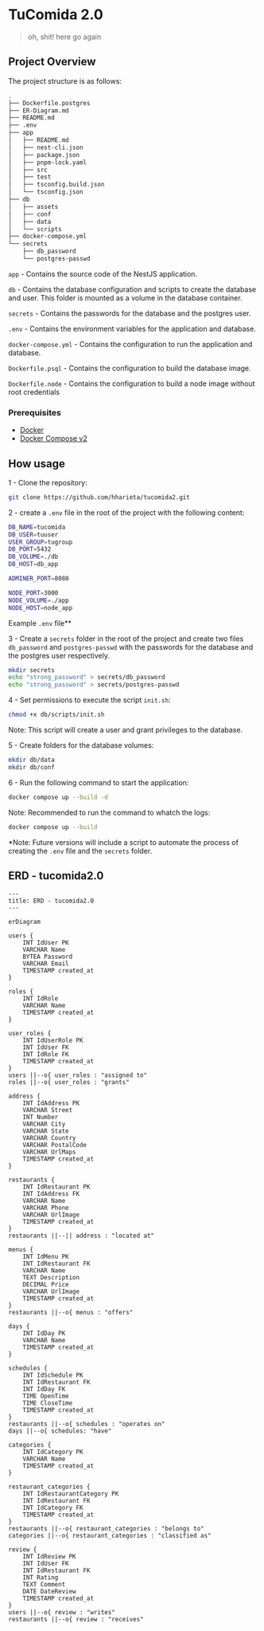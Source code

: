 # TuComida 2.0

> oh, shit! here go again

## Project Overview

The project structure is as follows:

```bash
.
├── Dockerfile.postgres
├── ER-Diagram.md
├── README.md
├── .env
├── app
│   ├── README.md
│   ├── nest-cli.json
│   ├── package.json
│   ├── pnpm-lock.yaml
│   ├── src
│   ├── test
│   ├── tsconfig.build.json
│   └── tsconfig.json
├── db
│   ├── assets
│   ├── conf
│   ├── data
│   └── scripts
├── docker-compose.yml
└── secrets
    ├── db_password
    └── postgres-passwd
```

`app` - Contains the source code of the NestJS application.

`db` - Contains the database configuration and scripts to create the database and user. This folder is mounted as a volume in the database container.

`secrets` - Contains the passwords for the database and the postgres user.

`.env` - Contains the environment variables for the application and database.

`docker-compose.yml` - Contains the configuration to run the application and database.

`Dockerfile.psql` - Contains the configuration to build the database image.

`Dockerfile.node` - Contains the configuration to build a node image without root credentials

### Prerequisites

- [Docker](https://www.docker.com/)
- [Docker Compose v2](https://docs.docker.com/compose/)

## How usage

1 - Clone the repository:

```bash
git clone https://github.com/hharieta/tucomida2.git
```

2 - create a `.env` file in the root of the project with the following content:

```bash
DB_NAME=tucomida
DB_USER=tuuser
USER_GROUP=tugroup
DB_PORT=5432
DB_VOLUME=./db
DB_HOST=db_app

ADMINER_PORT=8080

NODE_PORT=3000
NODE_VOLUME=./app
NODE_HOST=node_app
```

Example `.env` file**

3 - Create a `secrets` folder in the root of the project and create two files `db_password` and `postgres-passwd` with the passwords for the database and the postgres user respectively.

```bash
mkdir secrets
echo "strong_password" > secrets/db_password
echo "strong_password" > secrets/postgres-passwd
```

4 - Set permissions to execute the script `init.sh`:

```bash
chmod +x db/scripts/init.sh
```

Note: This script will create a user and grant privileges to the database.

5 - Create folders for the database volumes:

```bash
mkdir db/data
mkdir db/conf
```

6 - Run the following command to start the application:

```bash
docker compose up --build -d
```

Note: Recommended to run the command to whatch the logs:

```bash
docker compose up --build
```

*Note: Future versions will include a script to automate the process of creating the `.env` file and the `secrets` folder.

## ERD - tucomida2.0

```mermaid
---
title: ERD - tucomida2.0
---

erDiagram

users {
    INT IdUser PK
    VARCHAR Name
    BYTEA Password
    VARCHAR Email
    TIMESTAMP created_at
}

roles {
    INT IdRole
    VARCHAR Name
    TIMESTAMP created_at
}

user_roles {
    INT IdUserRole PK
    INT IdUser FK
    INT IdRole FK
    TIMESTAMP created_at
}
users ||--o{ user_roles : "assigned to"
roles ||--o{ user_roles : "grants"

address {
    INT IdAddress PK
    VARCHAR Street
    INT Number
    VARCHAR City
    VARCHAR State
    VARCHAR Country
    VARCHAR PostalCode
    VARCHAR UrlMaps
    TIMESTAMP created_at
}

restaurants {
    INT IdRestaurant PK
    INT IdAddress FK
    VARCHAR Name
    VARCHAR Phone
    VARCHAR UrlImage
    TIMESTAMP created_at
}
restaurants ||--|| address : "located at"

menus {
    INT IdMenu PK
    INT IdRestaurant FK
    VARCHAR Name
    TEXT Description
    DECIMAL Price
    VARCHAR UrlImage
    TIMESTAMP created_at
}
restaurants ||--o{ menus : "offers"

days {
    INT IdDay PK
    VARCHAR Name
    TIMESTAMP created_at
}

schedules {
    INT IdSchedule PK
    INT IdRestaurant FK
    INT IdDay FK
    TIME OpenTime
    TIME CloseTime
    TIMESTAMP created_at
}
restaurants ||--o{ schedules : "operates on"
days ||--o{ schedules: "have"

categories {
    INT IdCategory PK
    VARCHAR Name
    TIMESTAMP created_at
}

restaurant_categories {
    INT IdRestaurantCategory PK
    INT IdRestaurant FK
    INT IdCategory FK
    TIMESTAMP created_at
}
restaurants ||--o{ restaurant_categories : "belongs to"
categories ||--o{ restaurant_categories : "classified as"

review {
    INT IdReview PK
    INT IdUser FK
    INT IdRestaurant FK
    INT Rating
    TEXT Comment
    DATE DateReview
    TIMESTAMP created_at
}
users ||--o{ review : "writes"
restaurants ||--o{ review : "receives"

```
